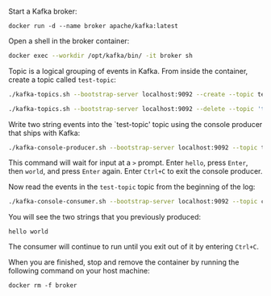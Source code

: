 ### 

Start a Kafka broker:

`docker run -d --name broker apache/kafka:latest`

Open a shell in the broker container:

```bash
docker exec --workdir /opt/kafka/bin/ -it broker sh
```

Topic is a logical grouping of events in Kafka. From inside the container, create a topic called `test-topic`:

```bash
./kafka-topics.sh --bootstrap-server localhost:9092 --create --topic test-topic
```

```bash
./kafka-topics.sh --bootstrap-server localhost:9092 --delete --topic 'test-topic’
```

Write two string events into the `test-topic' topic using the console producer that ships with Kafka:

```bash
./kafka-console-producer.sh --bootstrap-server localhost:9092 --topic test-topic
```

This command will wait for input at a `>` prompt. Enter `hello`, press `Enter`, then `world`, and press `Enter` again. Enter `Ctrl+C` to exit the console producer.

Now read the events in the `test-topic` topic from the beginning of the log:

```bash
./kafka-console-consumer.sh --bootstrap-server localhost:9092 --topic customer_log --from-beginning
```

You will see the two strings that you previously produced:

`hello
world`

The consumer will continue to run until you exit out of it by entering `Ctrl+C`.

When you are finished, stop and remove the container by running the following command on your host machine:

`docker rm -f broker`